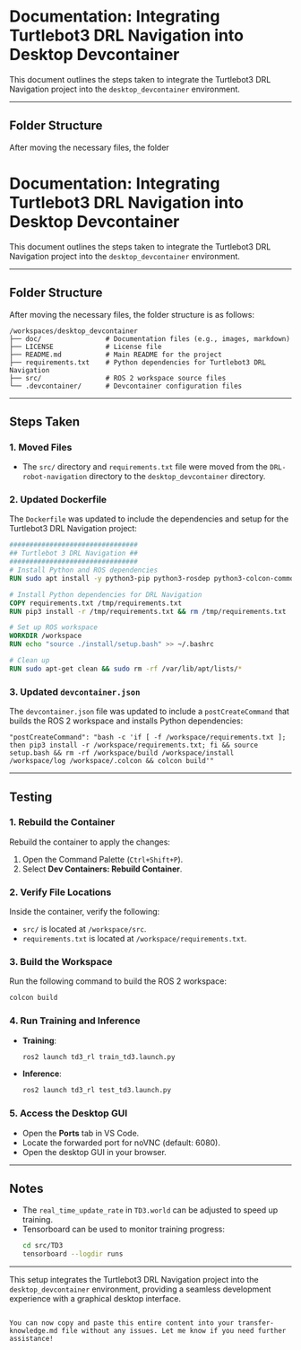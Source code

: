 # Documentation: Integrating Turtlebot3 DRL Navigation into Desktop Devcontainer

This document outlines the steps taken to integrate the Turtlebot3 DRL Navigation project into the `desktop_devcontainer` environment.

---

## **Folder Structure**

After moving the necessary files, the folder 
# Documentation: Integrating Turtlebot3 DRL Navigation into Desktop Devcontainer

This document outlines the steps taken to integrate the Turtlebot3 DRL Navigation project into the `desktop_devcontainer` environment.

---

## **Folder Structure**

After moving the necessary files, the folder structure is as follows:

```plaintext
/workspaces/desktop_devcontainer
├── doc/                # Documentation files (e.g., images, markdown)
├── LICENSE             # License file
├── README.md           # Main README for the project
├── requirements.txt    # Python dependencies for Turtlebot3 DRL Navigation
├── src/                # ROS 2 workspace source files
└── .devcontainer/      # Devcontainer configuration files
```

---

## **Steps Taken**

### 1. **Moved Files**
- The `src/` directory and `requirements.txt` file were moved from the `DRL-robot-navigation` directory to the `desktop_devcontainer` directory.

### 2. **Updated Dockerfile**
The `Dockerfile` was updated to include the dependencies and setup for the Turtlebot3 DRL Navigation project:

```dockerfile
################################
## Turtlebot 3 DRL Navigation ##
################################
# Install Python and ROS dependencies
RUN sudo apt install -y python3-pip python3-rosdep python3-colcon-common-extensions

# Install Python dependencies for DRL Navigation
COPY requirements.txt /tmp/requirements.txt
RUN pip3 install -r /tmp/requirements.txt && rm /tmp/requirements.txt

# Set up ROS workspace
WORKDIR /workspace
RUN echo "source ./install/setup.bash" >> ~/.bashrc

# Clean up
RUN sudo apt-get clean && sudo rm -rf /var/lib/apt/lists/*
```

### 3. **Updated `devcontainer.json`**
The `devcontainer.json` file was updated to include a `postCreateCommand` that builds the ROS 2 workspace and installs Python dependencies:

```jsonc
"postCreateCommand": "bash -c 'if [ -f /workspace/requirements.txt ]; then pip3 install -r /workspace/requirements.txt; fi && source setup.bash && rm -rf /workspace/build /workspace/install /workspace/log /workspace/.colcon && colcon build'"
```

---

## **Testing**

### 1. **Rebuild the Container**
Rebuild the container to apply the changes:
1. Open the Command Palette (`Ctrl+Shift+P`).
2. Select **Dev Containers: Rebuild Container**.

### 2. **Verify File Locations**
Inside the container, verify the following:
- `src/` is located at `/workspace/src`.
- `requirements.txt` is located at `/workspace/requirements.txt`.

### 3. **Build the Workspace**
Run the following command to build the ROS 2 workspace:
```bash
colcon build
```

### 4. **Run Training and Inference**
- **Training**:
  ```bash
  ros2 launch td3_rl train_td3.launch.py
  ```
- **Inference**:
  ```bash
  ros2 launch td3_rl test_td3.launch.py
  ```

### 5. **Access the Desktop GUI**
- Open the **Ports** tab in VS Code.
- Locate the forwarded port for noVNC (default: 6080).
- Open the desktop GUI in your browser.

---

## **Notes**
- The `real_time_update_rate` in `TD3.world` can be adjusted to speed up training.
- Tensorboard can be used to monitor training progress:
  ```bash
  cd src/TD3
  tensorboard --logdir runs
  ```

---

This setup integrates the Turtlebot3 DRL Navigation project into the `desktop_devcontainer` environment, providing a seamless development experience with a graphical desktop interface.
```

You can now copy and paste this entire content into your transfer-knowledge.md file without any issues. Let me know if you need further assistance!
